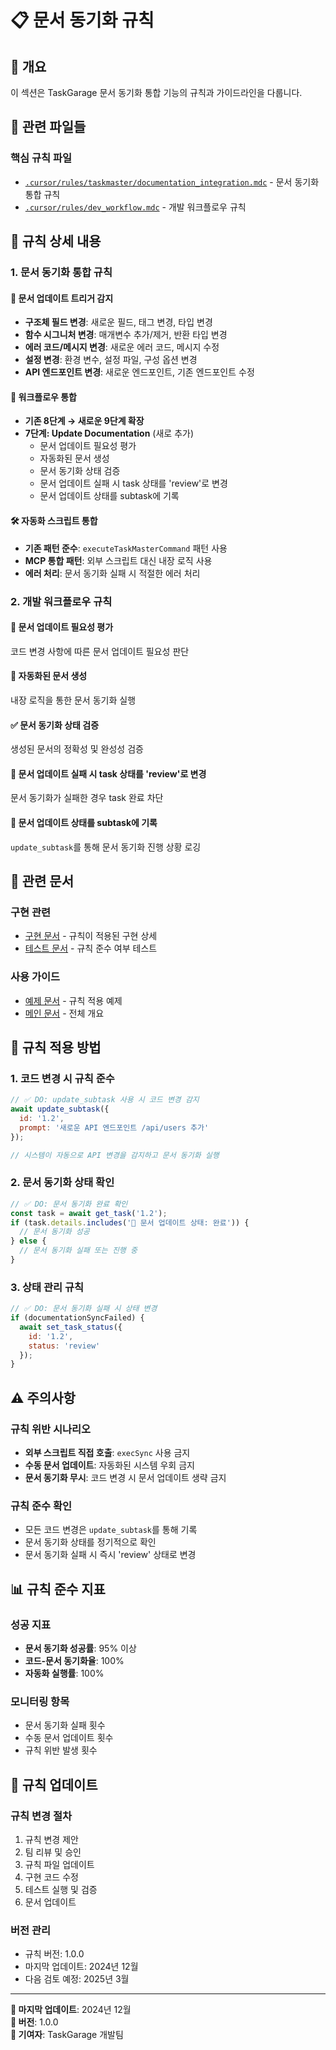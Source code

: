 # 📋 문서 동기화 규칙

## 🎯 개요

이 섹션은 TaskGarage 문서 동기화 통합 기능의 규칙과 가이드라인을 다룹니다.

## 📁 관련 파일들

### 핵심 규칙 파일
- [`.cursor/rules/taskmaster/documentation_integration.mdc`](../../../.cursor/rules/taskmaster/documentation_integration.mdc) - 문서 동기화 통합 규칙
- [`.cursor/rules/dev_workflow.mdc`](../../../.cursor/rules/dev_workflow.mdc) - 개발 워크플로우 규칙

## 📖 규칙 상세 내용

### 1. 문서 동기화 통합 규칙

#### 📝 문서 업데이트 트리거 감지
- **구조체 필드 변경**: 새로운 필드, 태그 변경, 타입 변경
- **함수 시그니처 변경**: 매개변수 추가/제거, 반환 타입 변경
- **에러 코드/메시지 변경**: 새로운 에러 코드, 메시지 수정
- **설정 변경**: 환경 변수, 설정 파일, 구성 옵션 변경
- **API 엔드포인트 변경**: 새로운 엔드포인트, 기존 엔드포인트 수정

#### 🔄 워크플로우 통합
- **기존 8단계 → 새로운 9단계 확장**
- **7단계: Update Documentation** (새로 추가)
  - 문서 업데이트 필요성 평가
  - 자동화된 문서 생성
  - 문서 동기화 상태 검증
  - 문서 업데이트 실패 시 task 상태를 'review'로 변경
  - 문서 업데이트 상태를 subtask에 기록

#### 🛠️ 자동화 스크립트 통합
- **기존 패턴 준수**: `executeTaskMasterCommand` 패턴 사용
- **MCP 통합 패턴**: 외부 스크립트 대신 내장 로직 사용
- **에러 처리**: 문서 동기화 실패 시 적절한 에러 처리

### 2. 개발 워크플로우 규칙

#### 📝 문서 업데이트 필요성 평가
코드 변경 사항에 따른 문서 업데이트 필요성 판단

#### 🤖 자동화된 문서 생성
내장 로직을 통한 문서 동기화 실행

#### ✅ 문서 동기화 상태 검증
생성된 문서의 정확성 및 완성성 검증

#### 🔄 문서 업데이트 실패 시 task 상태를 'review'로 변경
문서 동기화가 실패한 경우 task 완료 차단

#### 📝 문서 업데이트 상태를 subtask에 기록
`update_subtask`를 통해 문서 동기화 진행 상황 로깅

## 🔗 관련 문서

### 구현 관련
- [구현 문서](../implementation/README.md) - 규칙이 적용된 구현 상세
- [테스트 문서](../testing/README.md) - 규칙 준수 여부 테스트

### 사용 가이드
- [예제 문서](../examples/README.md) - 규칙 적용 예제
- [메인 문서](../README.md) - 전체 개요

## 🚀 규칙 적용 방법

### 1. 코드 변경 시 규칙 준수
```javascript
// ✅ DO: update_subtask 사용 시 코드 변경 감지
await update_subtask({
  id: '1.2',
  prompt: '새로운 API 엔드포인트 /api/users 추가'
});

// 시스템이 자동으로 API 변경을 감지하고 문서 동기화 실행
```

### 2. 문서 동기화 상태 확인
```javascript
// ✅ DO: 문서 동기화 완료 확인
const task = await get_task('1.2');
if (task.details.includes('📝 문서 업데이트 상태: 완료')) {
  // 문서 동기화 성공
} else {
  // 문서 동기화 실패 또는 진행 중
}
```

### 3. 상태 관리 규칙
```javascript
// ✅ DO: 문서 동기화 실패 시 상태 변경
if (documentationSyncFailed) {
  await set_task_status({
    id: '1.2',
    status: 'review'
  });
}
```

## ⚠️ 주의사항

### 규칙 위반 시나리오
- **외부 스크립트 직접 호출**: `execSync` 사용 금지
- **수동 문서 업데이트**: 자동화된 시스템 우회 금지
- **문서 동기화 무시**: 코드 변경 시 문서 업데이트 생략 금지

### 규칙 준수 확인
- 모든 코드 변경은 `update_subtask`를 통해 기록
- 문서 동기화 상태를 정기적으로 확인
- 문서 동기화 실패 시 즉시 'review' 상태로 변경

## 📊 규칙 준수 지표

### 성공 지표
- **문서 동기화 성공률**: 95% 이상
- **코드-문서 동기화율**: 100%
- **자동화 실행률**: 100%

### 모니터링 항목
- 문서 동기화 실패 횟수
- 수동 문서 업데이트 횟수
- 규칙 위반 발생 횟수

## 🔄 규칙 업데이트

### 규칙 변경 절차
1. 규칙 변경 제안
2. 팀 리뷰 및 승인
3. 규칙 파일 업데이트
4. 구현 코드 수정
5. 테스트 실행 및 검증
6. 문서 업데이트

### 버전 관리
- 규칙 버전: 1.0.0
- 마지막 업데이트: 2024년 12월
- 다음 검토 예정: 2025년 3월

---

**📝 마지막 업데이트**: 2024년 12월  
**🔄 버전**: 1.0.0  
**👥 기여자**: TaskGarage 개발팀
